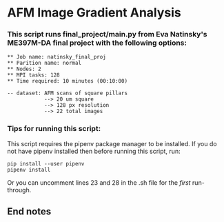  
# AFM Image Gradient Analysis
### This script runs final_project/main.py from Eva Natinsky's ME397M-DA final project with the following options:
	
	** Job name: natinsky_final_proj
	** Parition name: normal
	** Nodes: 2
	** MPI tasks: 128
	** Time required: 10 minutes (00:10:00)

	-- dataset: AFM scans of square pillars
				--> 20 um square
				--> 128 px resolution
				--> 22 total images


### Tips for running this script:

This script requires the pipenv package manager to be installed. 
If you do not have pipenv installed then before running this script, run:

	pip install --user pipenv
	pipenv install

Or you can uncomment lines 23 and 28 in the .sh file for the *first* run-through.

## End notes
